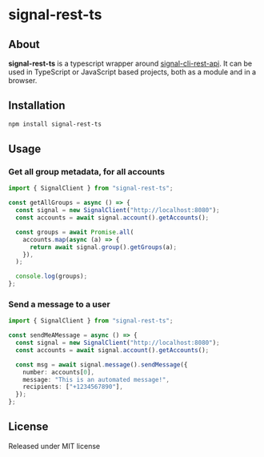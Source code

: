 # signal-rest-ts

## About

**signal-rest-ts** is a typescript wrapper around [signal-cli-rest-api](https://github.com/bbernhard/signal-cli-rest-api). It can be used in TypeScript or JavaScript based projects, both as a module and in a browser.

## Installation

```sh
npm install signal-rest-ts
```

## Usage

### Get all group metadata, for all accounts

```ts
import { SignalClient } from "signal-rest-ts";

const getAllGroups = async () => {
  const signal = new SignalClient("http://localhost:8080");
  const accounts = await signal.account().getAccounts();

  const groups = await Promise.all(
    accounts.map(async (a) => {
      return await signal.group().getGroups(a);
    }),
  );

  console.log(groups);
};
```

### Send a message to a user

```ts
import { SignalClient } from "signal-rest-ts";

const sendMeAMessage = async () => {
  const signal = new SignalClient("http://localhost:8080");
  const accounts = await signal.account().getAccounts();

  const msg = await signal.message().sendMessage({
    number: accounts[0],
    message: "This is an automated message!",
    recipients: ["+1234567890"],
  });
};
```

## License

Released under MIT license
